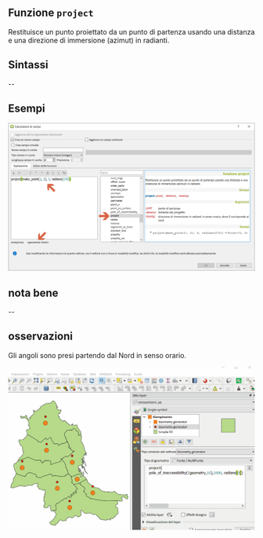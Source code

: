 ## Funzione `project`

Restituisce un punto proiettato da un punto di partenza usando una distanza e una direzione di immersione (azimut) in radianti.

## Sintassi

--

## Esempi

<img src="/img/geometria/project/project1.png">

## nota bene

--

## osservazioni

Gli angoli sono presi partendo dal Nord in senso orario.

<img src="/img/geometria/project/project1.gif">